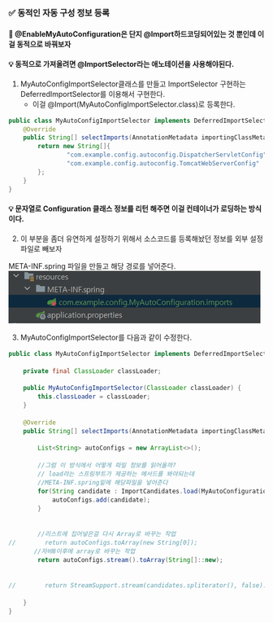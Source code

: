 ### ✅ 동적인 자동 구성 정보 등록

#### 📌 @EnableMyAutoConfiguration은 단지 @Import하드코딩되어있는 것 뿐인데 이걸 동적으로 바꿔보자

#### 💡 동적으로 가져올려면 @ImportSelector라는 애노테이션을 사용해야된다.

1. MyAutoConfigImportSelector클래스를 만들고 ImportSelector 구현하는 DeferredImportSelector를 이용해서 구현한다.
    - 이걸 @Import(MyAutoConfigImportSelector.class)로 등록한다.
```java
public class MyAutoConfigImportSelector implements DeferredImportSelector {
    @Override
    public String[] selectImports(AnnotationMetadata importingClassMetadata) {
        return new String[]{
                "com.example.config.autoconfig.DispatcherServletConfig",
                "com.example.config.autoconfig.TomcatWebServerConfig"
        };
    }
}
```

#### 💡 문자열로 Configuration 클래스 정보를 리턴 해주면 이걸 컨테이너가 로딩하는 방식이다.

2. 이 부분을 좀더 유연하게 설정하기 위해서 소스코드를 등록해놨던 정보를 외부 설정 파일로 빼보자

META-INF.spring 파일을 만들고 해당 경로를 넣어준다.
![img_13.png](img_13.png)

3. MyAutoConfigImportSelector를 다음과 같이 수정한다.
```java
public class MyAutoConfigImportSelector implements DeferredImportSelector {

    private final ClassLoader classLoader;

    public MyAutoConfigImportSelector(ClassLoader classLoader) {
        this.classLoader = classLoader;
    }

    @Override
    public String[] selectImports(AnnotationMetadata importingClassMetadata) {

        List<String> autoConfigs = new ArrayList<>();

        //그럼 이 방식에서 어떻게 파일 정보를 읽어올까?
        // load라는 스프링부트가 제공하는 메서드를 봐야되는데
        //META-INF.spring밑에 해당파일을 넣어준다
        for(String candidate : ImportCandidates.load(MyAutoConfiguration.class, classLoader)){
            autoConfigs.add(candidate);
        }


        //리스트에 집어넣은걸 다시 Array로 바꾸는 작업
//        return autoConfigs.toArray(new String[0]);
       //자바8이후에 array로 바꾸는 작업
        return autoConfigs.stream().toArray(String[]::new);


//        return StreamSupport.stream(candidates.spliterator(), false).toArray(String[]::new);

    }
}
```
